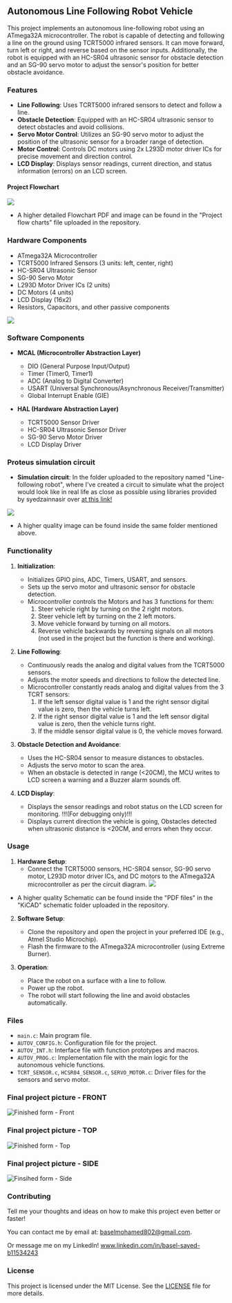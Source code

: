 ## Autonomous Line Following Robot Vehicle

This project implements an autonomous line-following robot using an ATmega32A microcontroller. The robot is capable of detecting and following a line on the ground using TCRT5000 infrared sensors. It can move forward, turn left or right, and reverse based on the sensor inputs. Additionally, the robot is equipped with an HC-SR04 ultrasonic sensor for obstacle detection and an SG-90 servo motor to adjust the sensor's position for better obstacle avoidance.

### Features

- **Line Following**: Uses TCRT5000 infrared sensors to detect and follow a line.
- **Obstacle Detection**: Equipped with an HC-SR04 ultrasonic sensor to detect obstacles and avoid collisions.
- **Servo Motor Control**: Utilizes an SG-90 servo motor to adjust the position of the ultrasonic sensor for a broader range of detection.
- **Motor Control**: Controls DC motors using 2x L293D motor driver ICs for precise movement and direction control.
- **LCD Display**: Displays sensor readings, current direction, and status information (errors) on an LCD screen.

#### Project Flowchart
![](https://github.com/RattleBrattle/Autonomous-Line-following-Vehicle-/blob/main/Project%20flow%20charts/Flowchart%20Final%20(2).png?raw=true)

- A higher detailed Flowchart PDF and image can be found in the "Project flow charts" file uploaded in the repository.

### Hardware Components

- ATmega32A Microcontroller
- TCRT5000 Infrared Sensors (3 units: left, center, right)
- HC-SR04 Ultrasonic Sensor
- SG-90 Servo Motor
- L293D Motor Driver ICs (2 units)
- DC Motors (4 units)
- LCD Display (16x2)
- Resistors, Capacitors, and other passive components

![](https://github.com/RattleBrattle/Autonomous-Line-following-Vehicle-/blob/main/Components%20list.jpg?raw=true)

### Software Components

- **MCAL (Microcontroller Abstraction Layer)**
  - DIO (General Purpose Input/Output)
  - Timer (Timer0, Timer1)
  - ADC (Analog to Digital Converter)
  - USART (Universal Synchronous/Asynchronous Receiver/Transmitter)
  - Global Interrupt Enable (GIE)
  
- **HAL (Hardware Abstraction Layer)**
  - TCRT5000 Sensor Driver
  - HC-SR04 Ultrasonic Sensor Driver
  - SG-90 Servo Motor Driver
  - LCD Display Driver
 
### Proteus simulation circuit

  - **Simulation circuit**: In the folder uploaded to the repository named "Line-following robot", where I've created a circuit
  to simulate what the project would look like in real life as close as possible using libraries provided by syedzainnasir over [at this link!](https://www.theengineeringprojects.com/2021/05/infrared-tracker-sensor-library-for-proteus.html)

  ![](https://github.com/RattleBrattle/Autonomous-Line-following-Vehicle-/blob/main/Line-following%20robot/Proteus%20schematic%20V1.1.png?raw=true)

  - A higher quality image can be found inside the same folder mentioned above.

### Functionality

1. **Initialization**: 
   - Initializes GPIO pins, ADC, Timers, USART, and sensors.
   - Sets up the servo motor and ultrasonic sensor for obstacle detection.
   - Microcontroller controls the Motors and has 3 functions for them:
     1) Steer vehicle right by turning on the 2 right motors.
     2) Steer vehicle left by turning on the 2 left motors.
     3) Move vehicle forward by turning on all motors.
     4) Reverse vehicle backwards by reversing signals on all motors (not used in the project but the function is there and working).

2. **Line Following**:
   - Continuously reads the analog and digital values from the TCRT5000 sensors.
   - Adjusts the motor speeds and directions to follow the detected line.
   - Microcontroller constantly reads analog and digital values from the 3 TCRT sensors:
     1) If the left sensor digital value is 1 and the right sensor digital value is zero, then the vehicle turns left.
     2) If the right sensor digital value is 1 and the left sensor digital value is zero, then the vehicle turns right.
     3) If the middle sensor digital value is 0, the vehicle moves forward.

3. **Obstacle Detection and Avoidance**:
   - Uses the HC-SR04 sensor to measure distances to obstacles.
   - Adjusts the servo motor to scan the area.
   - When an obstacle is detected in range (<20CM), the MCU writes to LCD screen a warning and a Buzzer alarm sounds off.

4. **LCD Display**:
   - Displays the sensor readings and robot status on the LCD screen for monitoring. !!!(For debugging only)!!!
   - Displays current direction the vehicle is going, Obstacles detected when ultrasonic distance is <20CM, and errors when they occur. 

### Usage

1. **Hardware Setup**:
   - Connect the TCRT5000 sensors, HC-SR04 sensor, SG-90 servo motor, L293D motor driver ICs, and DC motors to the ATmega32A microcontroller as per the circuit diagram.
![](https://github.com/RattleBrattle/Autonomous-Line-following-Vehicle-/blob/main/Autonomous%20Vehicle%20-%20KiCad/PDF%20files/Schematic%20V1.0.png?raw=true)

- A higher quality Schematic can be found inside the "PDF files" in the "KiCAD" schematic folder uploaded in the repository.
  
2. **Software Setup**:
   - Clone the repository and open the project in your preferred IDE (e.g., Atmel Studio Microchip).
   - Flash the firmware to the ATmega32A microcontroller (using Extreme Burner).

3. **Operation**:
   - Place the robot on a surface with a line to follow.
   - Power up the robot.
   - The robot will start following the line and avoid obstacles automatically.

### Files

- `main.c`: Main program file.
- `AUTOV_CONFIG.h`: Configuration file for the project.
- `AUTOV_INT.h`: Interface file with function prototypes and macros.
- `AUTOV_PROG.c`: Implementation file with the main logic for the autonomous vehicle functions.
- `TCRT_SENSOR.c`, `HCSR04_SENSOR.c`, `SERVO_MOTOR.c`: Driver files for the sensors and servo motor.

### Final project picture - FRONT
![Finished form - Front](https://github.com/RattleBrattle/Autonomous-Line-following-Vehicle-/blob/main/Final%20Shape%20-%20Front.jpg?raw=true)

### Final project picture - TOP
![Finished form - Top](https://github.com/RattleBrattle/Autonomous-Line-following-Vehicle-/blob/main/Finished%20Form%20-%20Top.jpg?raw=true)

### Final project picture - SIDE
![Finsihed form - Side](https://github.com/RattleBrattle/Autonomous-Line-following-Vehicle-/blob/main/Finished%20Form%20-%20Side.jpg?raw=true)

### Contributing

Tell me your thoughts and ideas on how to make this project even better or faster!

You can contact me by email at: baselmohamed802@gmail.com.

Or message me on my LinkedIn! www.linkedin.com/in/basel-sayed-b11534243

### License

This project is licensed under the MIT License. See the [LICENSE](LICENSE) file for more details.

